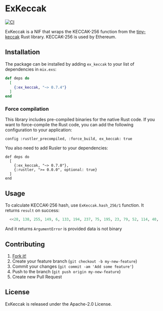 # ExKeccak

[![CI](https://github.com/tzumby/ex_keccak/actions/workflows/ci.yml/badge.svg)](https://github.com/tzumby/ex_keccak/actions/workflows/ci.yml)

ExKeccak is a NIF that wraps the KECCAK-256 function from the [tiny-keccak](https://github.com/debris/tiny-keccak) Rust library. KECCAK-256 is used by Ethereum.

## Installation

The package can be installed by adding `ex_keccak` to your list of dependencies in `mix.exs`:

```elixir
def deps do
  [
    {:ex_keccak, "~> 0.7.4"}
  ]
end
```

### Force compilation

This library includes pre-compiled binaries for the native Rust code. If you 
want to force-compile the Rust code, you can add the following configuration
to your application:

```
config :rustler_precompiled, :force_build, ex_keccak: true
```

You also need to add Rusler to your dependencies:

```
def deps do
  [
    {:ex_keccak, "~> 0.7.0"},
    {:rustler, ">= 0.0.0", optional: true}
  ]
end
```

## Usage

To calculate KECCAK-256 hash, use `ExKeccak.hash_256/1` function. It returns `result` on success:

```elixir
  <<28, 138, 255, 149, 6, 133, 194, 237, 75, 195, 23, 79, 52, 114, 40, 123, 86, 217, 81, 123, 156, 148, 129, 39, 49, 154, 9, 167, 163, 109, 234, 200>> = ExKeccak.hash_256("hello")
```

And it returns `ArgumentError` is provided data is not binary

## Contributing

1. [Fork it!](https://github.com/tzumby/ex_keccak)
2. Create your feature branch (`git checkout -b my-new-feature`)
3. Commit your changes (`git commit -am 'Add some feature'`)
4. Push to the branch (`git push origin my-new-feature`)
5. Create new Pull Request

## License

ExKeccak is released under the Apache-2.0 License.
